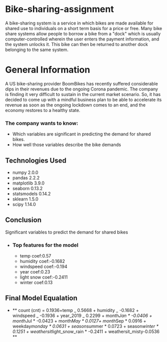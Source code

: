 # Bike-sharing-assignment

A bike-sharing system is a service in which bikes are made available for shared use to individuals on a short term basis for a price or free. Many bike share systems allow people to borrow a bike from a "dock" which is usually computer-controlled wherein the user enters the payment information, and the system unlocks it. This bike can then be returned to another dock belonging to the same system.

# General Information

A US bike-sharing provider BoomBikes has recently suffered considerable dips in their revenues due to the ongoing Corona pandemic. The company is finding it very difficult to sustain in the current market scenario. So, it has decided to come up with a mindful business plan to be able to accelerate its revenue as soon as the ongoing lockdown comes to an end, and the economy restores to a healthy state.

### The company wants to know:

- Which variables are significant in predicting the demand for shared bikes.
- How well those variables describe the bike demands

## Technologies Used

- numpy 2.0.0
- pandas 2.2.2
- matplotlib 3.9.0
- seaborn 0.13.2
- statsmodels 0.14.2
- sklearn 1.5.0
- scipy 1.14.0

## Conclusion

Significant variables to predict the demand for shared bikes

- ### Top features for the model
  - temp coef:0.57
  - humidity coef:-0.1682
  - windspeed coef:-0.194
  - year coef:0.23
  - light snow coef:-0.2411
  - winter coef:0.13

## Final Model Equalation

- ** count (cnt) = 0.1936+temp _ 0.5668 + humidity _ -0.1682 + windspeed _ -0.1936 + year_2019 _ 0.2299 + month*Jan * -0.0406 + month*Jul * -0.0423 + month*May * 0.0127+ month*Sep * 0.0916 + weekday*monday * 0.0631 + season*summer * 0.0723 + season*winter * 0.1251 + weathersit*light_snow_rain * -0.2411 + weathersit_misty-0.0536 **
